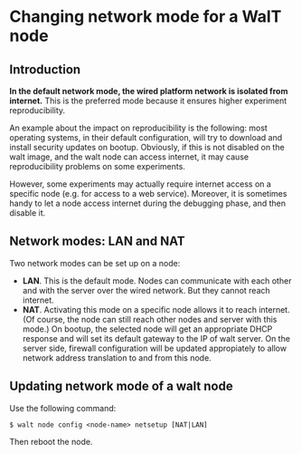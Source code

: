 
# Changing network mode for a WalT node

## Introduction

**In the default network mode, the wired platform network is isolated from internet.** This is the
preferred mode because it ensures higher experiment reproducibility.

An example about the impact on reproducibility is the following: most operating systems, in their
default configuration, will try to download and install security updates on bootup. Obviously, if
this is not disabled on the walt image, and the walt node can access internet, it may cause
reproducibility problems on some experiments.

However, some experiments may actually require internet access on a specific node (e.g. for access
to a web service). Moreover, it is sometimes handy to let a node access internet during the
debugging phase, and then disable it.


## Network modes: LAN and NAT

Two network modes can be set up on a node:
* **LAN**. This is the default mode. Nodes can communicate with each other and with the server over the
  wired network. But they cannot reach internet.
* **NAT**. Activating this mode on a specific node allows it to reach internet. (Of course, the node can
  still reach other nodes and server with this mode.) On bootup, the selected node will get an
  appropriate DHCP response and will set its default gateway to the IP of walt server. On the server
  side, firewall configuration will be updated appropiately to allow network address translation to and
  from this node.


## Updating network mode of a walt node

Use the following command:
```
$ walt node config <node-name> netsetup [NAT|LAN]
```

Then reboot the node.
